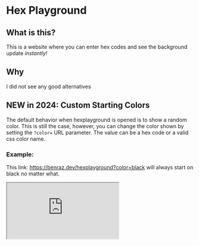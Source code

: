 # Hex Playground

## What is this?

This is a website where you can enter hex codes and see the background update _instantly_!

## Why

I did not see any good alternatives

## NEW in 2024: Custom Starting Colors

The default behavior when hexplayground is opened is to show a random color. This is still the case, however, you can change the color shown by setting the `?color=` URL parameter. The value can be a hex code or a valid css color name.

### Example:

This link: <https://benraz.dev/hexplayground?color=black> will always start on black no matter what.

<iframe src="https://benraz.dev/hexplayground?color=black" title="Example"></iframe>
